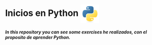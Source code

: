 # Inicios en Python <img align="center" src="https://github.com/devicons/devicon/blob/master/icons/python/python-original.svg" title="Python" alt="Python" width="60" height="60"/>

##### In this repository you can see some exercises he realizados,  con el proposito de aprender Python.


